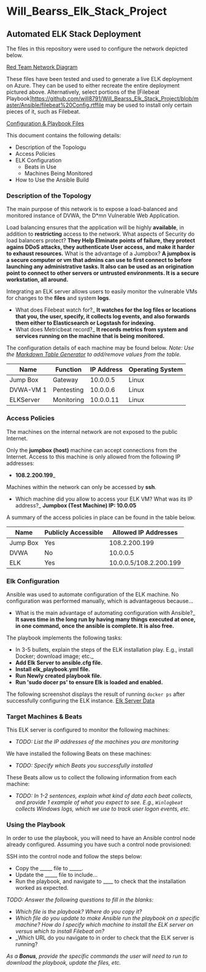 # Will_Bearss_Elk_Stack_Project

## Automated ELK Stack Deployment

The files in this repository were used to configure the network depicted below.

[Red Team Network Diagram](https://drive.google.com/file/d/1kEkQKz0jB6I3B3TRU2ZTWuarMO4ZYv7k/view?usp=sharing)

These files have been tested and used to generate a live ELK deployment on Azure. They can be used to either recreate the entire deployment pictured above. Alternatively, select portions of the [Filebeat Playbook]https://github.com/will8791/Will_Bearss_Elk_Stack_Project/blob/master/Ansible/filebeat%20Config.rtffile may be used to install only certain pieces of it, such as Filebeat.

[Configuration & Playbook Files](https://github.com/will8791/Will_Bearss_Elk_Stack_Project/tree/master/Ansible)

This document contains the following details:
- Description of the Topologu
- Access Policies
- ELK Configuration
  - Beats in Use
  - Machines Being Monitored
- How to Use the Ansible Build


### Description of the Topology

The main purpose of this network is to expose a load-balanced and monitored instance of DVWA, the D*mn Vulnerable Web Application.

Load balancing ensures that the application will be highly **available**, in addition to **restricting** access to the network.
What aspects of Security do load balancers protect? 
**They Help Elminate points of failure, they protect agains DDoS attacks, they authenticate User access, and make it harder to exhaust resources.**
What is the advantage of a Jumpbox?
**A jumpbox is a secure computer or vm that admins can use to first connect to before launching any administrative tasks.  It also can be used as an origination point to connect to other servers or untrusted environments.  It is a secure workstation, all around.**

Integrating an ELK server allows users to easily monitor the vulnerable VMs for changes to the **files** and system **logs**.
- What does Filebeat watch for?_
**It watches for the log files or locations that you, the user, specify, it collects log events, and also forwards them either to Elasticsearch or Logstash for indexing.**
- What does Metricbeat record?_
**It records metrics from system and services running on the machine that is being monitored.**

The configuration details of each machine may be found below.
_Note: Use the [Markdown Table Generator](http://www.tablesgenerator.com/markdown_tables) to add/remove values from the table_.

| Name     | Function | IP Address | Operating System |
|----------|----------|------------|------------------|
| Jump Box |Gateway   | 10.0.0.5   | Linux            |
| DVWA-VM 1|Pentesting| 10.0.0.6   | Linux            |
| ELKServer|Monitoring| 10.0.0.11  | Linux            |


### Access Policies

The machines on the internal network are not exposed to the public Internet. 

Only the **jumpbox (host)** machine can accept connections from the Internet. Access to this machine is only allowed from the following IP addresses:
- **108.2.200.199**_

Machines within the network can only be accessed by **ssh**.
- Which machine did you allow to access your ELK VM? What was its IP address?_
**Jumpbox (Test Machine) IP: 10.0.05**

A summary of the access policies in place can be found in the table below.

| Name     | Publicly Accessible | Allowed IP Addresses |
|----------|---------------------|----------------------|
| Jump Box | Yes                 |108.2.200.199         |
| DVWA     | No                  |10.0.0.5              |
| ELK      | Yes                 |10.0.0.5/108.2.200.199|

### Elk Configuration

Ansible was used to automate configuration of the ELK machine. No configuration was performed manually, which is advantageous because...
- What is the main advantage of automating configuration with Ansible?_
**It saves time in the long run by having many things executed at once, in one command, once the ansible is complete.  It is also free.**

The playbook implements the following tasks:
- In 3-5 bullets, explain the steps of the ELK installation play. E.g., install Docker; download image; etc._
- **Add Elk Server to ansible.cfg file.**
- **Install elk_playbook.yml file.**
- **Run Newly created playbook file.**
- **Run 'sudo docer ps' to ensure Elk is loaded and enabled.**

The following screenshot displays the result of running `docker ps` after successfully configuring the ELK instance.
[Elk Server Data](https://github.com/will8791/Will_Bearss_Elk_Stack_Project/blob/master/images/Elk%20Server%20Data.png!)

### Target Machines & Beats
This ELK server is configured to monitor the following machines:
- _TODO: List the IP addresses of the machines you are monitoring_

We have installed the following Beats on these machines:
- _TODO: Specify which Beats you successfully installed_

These Beats allow us to collect the following information from each machine:
- _TODO: In 1-2 sentences, explain what kind of data each beat collects, and provide 1 example of what you expect to see. E.g., `Winlogbeat` collects Windows logs, which we use to track user logon events, etc._

### Using the Playbook
In order to use the playbook, you will need to have an Ansible control node already configured. Assuming you have such a control node provisioned: 

SSH into the control node and follow the steps below:
- Copy the _____ file to _____.
- Update the _____ file to include...
- Run the playbook, and navigate to ____ to check that the installation worked as expected.

_TODO: Answer the following questions to fill in the blanks:_
- _Which file is the playbook? Where do you copy it?_
- _Which file do you update to make Ansible run the playbook on a specific machine? How do I specify which machine to install the ELK server on versus which to install Filebeat on?_
- _Which URL do you navigate to in order to check that the ELK server is running?

_As a **Bonus**, provide the specific commands the user will need to run to download the playbook, update the files, etc._
